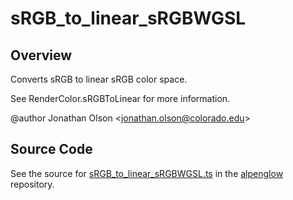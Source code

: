 # sRGB_to_linear_sRGBWGSL

## Overview

Converts sRGB to linear sRGB color space.

See RenderColor.sRGBToLinear for more information.

@author Jonathan Olson &lt;jonathan.olson@colorado.edu&gt;



## Source Code

See the source for [sRGB_to_linear_sRGBWGSL.ts](https://github.com/phetsims/alpenglow/blob/main/js/webgpu/wgsl/color/sRGB_to_linear_sRGBWGSL.ts) in the [alpenglow](https://github.com/phetsims/alpenglow) repository.
